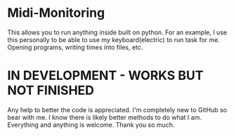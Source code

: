 # Midi-Monitoring
This allows you to run anything inside built on python. For an example, I use this personally to be able to use my keyboard(electric) to run task for me. Opening programs, writing times into files, etc. 

# IN DEVELOPMENT - WORKS BUT NOT FINISHED

Any help to better the code is appreciated. I'm completely new to GitHub so bear with me. I know there is likely better methods to do what I am. Everything and anything is welcome. Thank you so much.